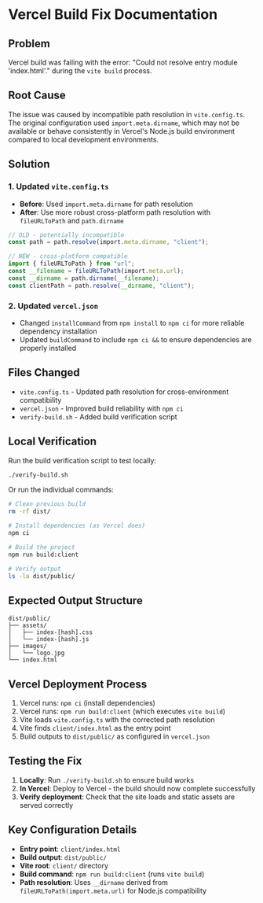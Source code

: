 # Vercel Build Fix Documentation

## Problem
Vercel build was failing with the error: "Could not resolve entry module 'index.html'." during the `vite build` process.

## Root Cause
The issue was caused by incompatible path resolution in `vite.config.ts`. The original configuration used `import.meta.dirname`, which may not be available or behave consistently in Vercel's Node.js build environment compared to local development environments.

## Solution
### 1. Updated `vite.config.ts`
- **Before**: Used `import.meta.dirname` for path resolution
- **After**: Use more robust cross-platform path resolution with `fileURLToPath` and `path.dirname`

```typescript
// OLD - potentially incompatible
const path = path.resolve(import.meta.dirname, "client");

// NEW - cross-platform compatible  
import { fileURLToPath } from "url";
const __filename = fileURLToPath(import.meta.url);
const __dirname = path.dirname(__filename);
const clientPath = path.resolve(__dirname, "client");
```

### 2. Updated `vercel.json`
- Changed `installCommand` from `npm install` to `npm ci` for more reliable dependency installation
- Updated `buildCommand` to include `npm ci &&` to ensure dependencies are properly installed

## Files Changed
- `vite.config.ts` - Updated path resolution for cross-environment compatibility
- `vercel.json` - Improved build reliability with `npm ci`
- `verify-build.sh` - Added build verification script

## Local Verification
Run the build verification script to test locally:

```bash
./verify-build.sh
```

Or run the individual commands:

```bash
# Clean previous build
rm -rf dist/

# Install dependencies (as Vercel does)
npm ci

# Build the project
npm run build:client

# Verify output
ls -la dist/public/
```

## Expected Output Structure
```
dist/public/
├── assets/
│   ├── index-[hash].css
│   └── index-[hash].js
├── images/
│   └── logo.jpg
└── index.html
```

## Vercel Deployment Process
1. Vercel runs: `npm ci` (install dependencies)
2. Vercel runs: `npm run build:client` (which executes `vite build`)
3. Vite loads `vite.config.ts` with the corrected path resolution
4. Vite finds `client/index.html` as the entry point
5. Build outputs to `dist/public/` as configured in `vercel.json`

## Testing the Fix
1. **Locally**: Run `./verify-build.sh` to ensure build works
2. **In Vercel**: Deploy to Vercel - the build should now complete successfully
3. **Verify deployment**: Check that the site loads and static assets are served correctly

## Key Configuration Details
- **Entry point**: `client/index.html`
- **Build output**: `dist/public/`
- **Vite root**: `client/` directory
- **Build command**: `npm run build:client` (runs `vite build`)
- **Path resolution**: Uses `__dirname` derived from `fileURLToPath(import.meta.url)` for Node.js compatibility
